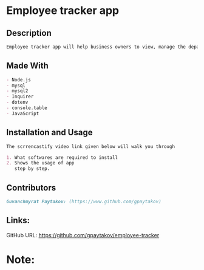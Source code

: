 # Employee tracker app

## Description

```md
Employee tracker app will help business owners to view, manage the departments, roles, and employees in the company.
```

## Made With

```md
- Node.js
- mysql
- mysql2
- Inquirer
- dotenv
- console.table
- JavaScript
```

## Installation and Usage

```md
The scrrencastify video link given below will walk you through

1. What softwares are required to install
2. Shows the usage of app
   step by step.
```

## Contributors

```md
Guvanchmyrat Paytakov: (https://www.github.com/gpaytakov)
```

## Links:

GitHub URL: https://github.com/gpaytakov/employee-tracker

# Note:

```md

```
